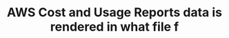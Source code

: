 ---
layout: all-exams
title: "AWS Cost and Usage Reports data is rendered in what file f"
blurb: "This AWS Cost and Usage Reports data is stored in a CSV (GZIP) or Parquet format in your selected S3 bucket. You can learn more in the AWS Cost and Usag"
quid: 175
---